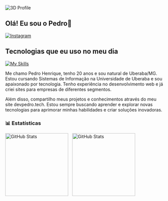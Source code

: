 ![3D Profile](https://raw.githubusercontent.com/PedroSIUberaba/PedroSIUberaba/main/profile-3d-contrib/profile-night-rainbow.svg)

## Olá! Eu sou o Pedro🥇

[![Instagram](https://img.shields.io/badge/Instagram-E4405F?style=for-the-badge&logo=instagram&logoColor=white)](https://instagram.com/pedro_hcm_)

## Tecnologias que eu uso no meu dia

[![My Skills](https://skillicons.dev/icons?i=js,html,css,java,c,git,github,idea,kali,linux,mysql,nodejs,npm,php,postman,vscode,ts,react,express,androidstudio)](https://skillicons.dev)


Me chamo Pedro Henrique, tenho 20 anos e sou natural de Uberaba/MG. Estou cursando Sistemas de Informação na Universidade de Uberaba e sou apaixonado por tecnologia. Tenho experiência no desenvolvimento web e já criei sites para empresas de diferentes segmentos.

Além disso, compartilho meus projetos e conhecimentos através do meu site devpedro.tech. Estou sempre buscando aprender e explorar novas tecnologias para aprimorar minhas habilidades e criar soluções inovadoras.

### 📊 Estatísticas

<p>
  <img 
    align="left" 
    alt="GitHub Stats" 
    height="200" 
    style="padding-right: 10px;" 
    src="https://github-readme-stats.vercel.app/api?username=PedroSIUberaba&show_icons=true&theme=tokyonight" 
  />

<img 
      align="left" 
      alt="GitHub Stats" 
      height="200" 
      src="https://github-readme-stats.vercel.app/api/top-langs/?username=PedroSIUberaba&theme=tokyonight&layout=compact&custom_title=Tecnologias&langs_count=9" 
  />

</p>

